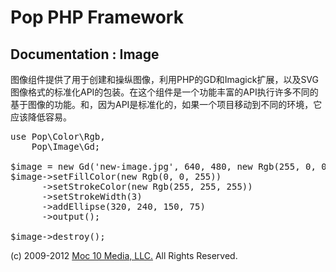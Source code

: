 Pop PHP Framework
=================

Documentation : Image
---------------------

图像组件提供了用于创建和操纵图像，利用PHP的GD和Imagick扩展，以及SVG图像格式的标准化API的包装。在这个组件是一个功能丰富的API执行许多不同的基于图像的功能。和，因为API是标准化的，如果一个项目移动到不同的环境，它应该降低容易。

<pre>
use Pop\Color\Rgb,
    Pop\Image\Gd;

$image = new Gd('new-image.jpg', 640, 480, new Rgb(255, 0, 0));
$image->setFillColor(new Rgb(0, 0, 255))
      ->setStrokeColor(new Rgb(255, 255, 255))
      ->setStrokeWidth(3)
      ->addEllipse(320, 240, 150, 75)
      ->output();

$image->destroy();
</pre>

(c) 2009-2012 [Moc 10 Media, LLC.](http://www.moc10media.com) All Rights Reserved.
